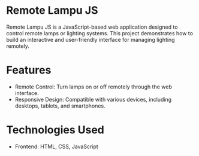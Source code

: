# Remote Lampu JS
Remote Lampu JS is a JavaScript-based web application designed to control remote lamps or lighting systems. This project demonstrates how to build an interactive and user-friendly interface for managing lighting remotely.

# Features
- Remote Control: Turn lamps on or off remotely through the web interface.
- Responsive Design: Compatible with various devices, including desktops, tablets, and smartphones.

# Technologies Used
- Frontend: HTML, CSS, JavaScript
